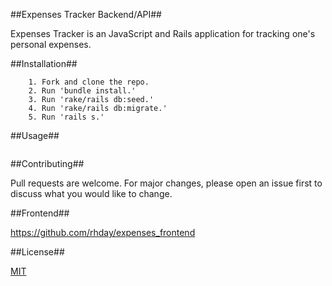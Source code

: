 ##Expenses Tracker Backend/API##

Expenses Tracker is an JavaScript and Rails application for tracking one's personal expenses.

##Installation##
```
    1. Fork and clone the repo.
    2. Run 'bundle install.'
    3. Run 'rake/rails db:seed.'
    4. Run 'rake/rails db:migrate.'
    5. Run 'rails s.'
```
##Usage##
```

```
##Contributing##

Pull requests are welcome. For major changes, please open an issue first to discuss what you would like to change.

##Frontend##

https://github.com/rhday/expenses_frontend

##License##

[MIT](https://choosealicense.com/licenses/mit/)